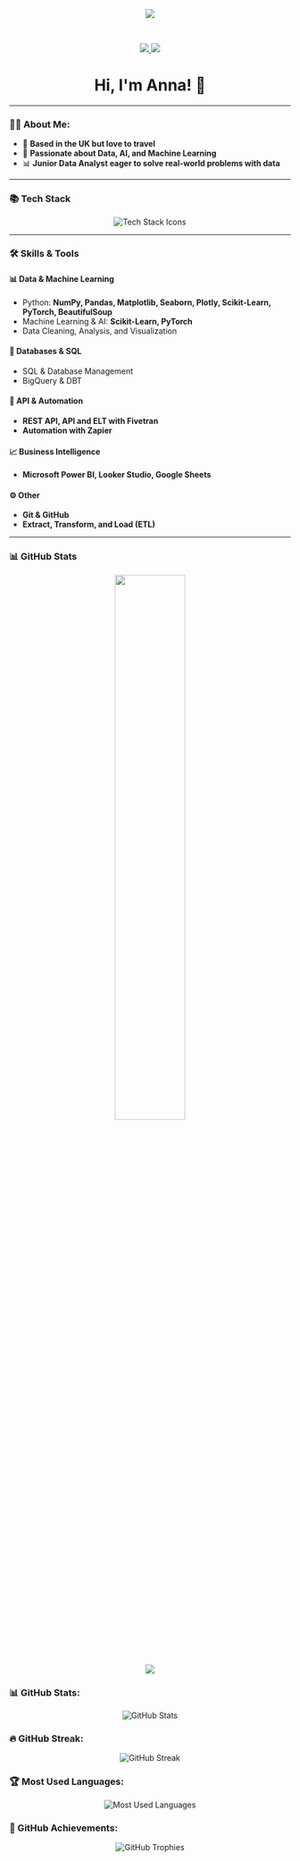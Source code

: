 <div align="center">
  <img src="https://github.com/aaraszewska/aaraszewska/blob/main/mygif.gif">
</div>

&nbsp;

<p align="center">
  <a href="https://www.linkedin.com/in/anna-araszewska/">
    <img src="https://img.shields.io/badge/LinkedIn-%230077B5.svg?style=for-the-badge&logo=linkedin&logoColor=white">
  </a>
  <a href="https://github.com/aaraszewska">
    <img src="https://img.shields.io/badge/GitHub-%23121011.svg?style=for-the-badge&logo=github&logoColor=white">
  </a>
</p>

<h1 align="center">Hi, I'm Anna! 👋</h1>

---

### 👩‍💻 About Me:
- 🏡 **Based in the UK but love to travel**
- 🤖 **Passionate about Data, AI, and Machine Learning**
- 📊 **Junior Data Analyst eager to solve real-world problems with data**

---

### 📚 **Tech Stack**
<p align="center">
  <img src="https://skillicons.dev/icons?i=python,sql,git,aws,azure,pandas,sklearn,pytorch,matplotlib,seaborn,plotly,powerbi,looker,bs4,linux,vscode" alt="Tech Stack Icons">
</p>

---

### 🛠 **Skills & Tools**
#### **📊 Data & Machine Learning**
- Python: **NumPy, Pandas, Matplotlib, Seaborn, Plotly, Scikit-Learn, PyTorch, BeautifulSoup**
- Machine Learning & AI: **Scikit-Learn, PyTorch**
- Data Cleaning, Analysis, and Visualization

#### **💾 Databases & SQL**
- SQL & Database Management
- BigQuery & DBT

#### **📡 API & Automation**
- **REST API, API and ELT with Fivetran**
- **Automation with Zapier**

#### **📈 Business Intelligence**
- **Microsoft Power BI, Looker Studio, Google Sheets**

#### **⚙️ Other**
- **Git & GitHub**
- **Extract, Transform, and Load (ETL)**

---

### 📊 **GitHub Stats**
<p align="center">
  <img src="https://github-readme-stats.vercel.app/api?username=aaraszewska&show_icons=true&theme=radical" width="50%">
  <br>
  <img src="https://github-readme-streak-stats.herokuapp.com/?user=aaraszewska&theme=radical">
</p>

### 📊 GitHub Stats:
<div align="center">
  <img src="https://github-readme-stats.vercel.app/api?username=aaraszewska&show_icons=true&theme=dark&count_private=true" alt="GitHub Stats">
</div>

### 🔥 GitHub Streak:
<div align="center">
  <img src="https://github-readme-streak-stats.herokuapp.com/?user=aaraszewska&theme=dark" alt="GitHub Streak">
</div>

### 🏆 Most Used Languages:
<div align="center">
  <img src="https://github-readme-stats.vercel.app/api/top-langs/?username=aaraszewska&layout=compact&theme=dark" alt="Most Used Languages">
</div>


### 🏅 GitHub Achievements:
<div align="center">
  <img src="https://github-profile-trophy.vercel.app/?username=aaraszewska&theme=darkhub" alt="GitHub Trophies">
</div>


